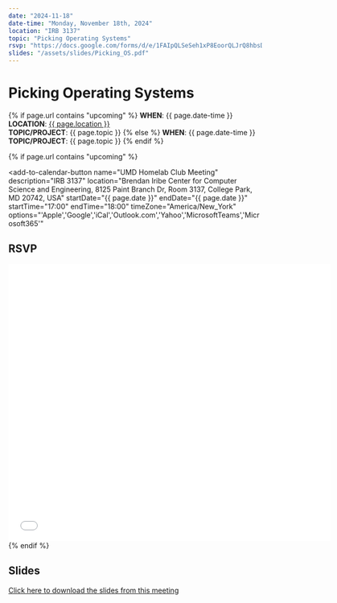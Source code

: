 ```yaml
---
date: "2024-11-18"
date-time: "Monday, November 18th, 2024"
location: "IRB 3137"
topic: "Picking Operating Systems"
rsvp: "https://docs.google.com/forms/d/e/1FAIpQLSeSeh1xP8EoorQLJrQ8hbsDAYLVUI_JjVYSIiYFE2pXbG1sJg/viewform?embedded=true"
slides: "/assets/slides/Picking_OS.pdf"
---
```


# Picking Operating Systems

{% if page.url contains "upcoming" %}
**WHEN**: {{ page.date-time }}\
**LOCATION**: <a href="https://iribe.umd.edu/" target="_blank">{{ page.location }}</a>\
**TOPIC/PROJECT**: {{ page.topic }}
{% else %}
**WHEN**: {{ page.date-time }}\
**TOPIC/PROJECT**: {{ page.topic }}
{% endif %}

{% if page.url contains "upcoming" %}

<script src="https://cdn.jsdelivr.net/npm/add-to-calendar-button@2" async defer></script>

<add-to-calendar-button
name="UMD Homelab Club Meeting"
description="IRB 3137"
location="Brendan Iribe Center for Computer Science and Engineering, 8125 Paint Branch Dr, Room 3137, College Park, MD 20742, USA"
startDate="{{ page.date }}"
endDate="{{ page.date }}"
startTime="17:00"
endTime="18:00"
timeZone="America/New_York"
options="'Apple','Google','iCal','Outlook.com','Yahoo','MicrosoftTeams','Microsoft365'"

> </add-to-calendar-button>

## RSVP

<iframe src="{{ page.rsvp }}" width="640" height="551" frameborder="0" marginheight="0" marginwidth="0">Loading…</iframe>
{% endif %}

## Slides

<a href="{{ page.slides }}">Click here to download the slides from this meeting</a>
